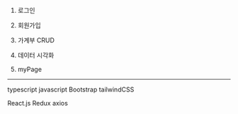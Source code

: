1. 로그인

2. 회원가입 

3. 가계부 CRUD

4. 데이터 시각화

5. myPage

------------------------------

 typescript
 javascript
 Bootstrap
 tailwindCSS

 React.js
 Redux
 axios
 
